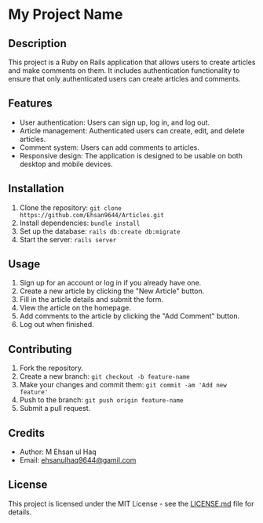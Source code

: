 # My Project Name

## Description
This project is a Ruby on Rails application that allows users to create articles and make comments on them. It includes authentication functionality to ensure that only authenticated users can create articles and comments.

## Features
- User authentication: Users can sign up, log in, and log out.
- Article management: Authenticated users can create, edit, and delete articles.
- Comment system: Users can add comments to articles.
- Responsive design: The application is designed to be usable on both desktop and mobile devices.

## Installation
1. Clone the repository: `git clone https://github.com/Ehsan9644/Articles.git`
2. Install dependencies: `bundle install`
3. Set up the database: `rails db:create db:migrate`
4. Start the server: `rails server`

## Usage
1. Sign up for an account or log in if you already have one.
2. Create a new article by clicking the "New Article" button.
3. Fill in the article details and submit the form.
4. View the article on the homepage.
5. Add comments to the article by clicking the "Add Comment" button.
6. Log out when finished.

## Contributing
1. Fork the repository.
2. Create a new branch: `git checkout -b feature-name`
3. Make your changes and commit them: `git commit -am 'Add new feature'`
4. Push to the branch: `git push origin feature-name`
5. Submit a pull request.

## Credits
- Author: M Ehsan ul Haq
- Email: ehsanulhaq9644@gamil.com

## License
This project is licensed under the MIT License - see the [LICENSE.md](LICENSE.md) file for details.
